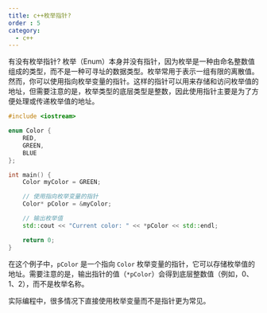 ```yaml
---
title: c++枚举指针?
order : 5
category:
  - c++
---
```


<chatmessage avatar="../../../../assets/emoji/hx.png" :avatarWidth="40">
有没有枚举指针?
</chatmessage>

<chatmessage avatar="../../../../assets/emoji/dsyj.png" :avatarWidth="40" alignLeft>
枚举（Enum）本身并没有指针，因为枚举是一种由命名整数值组成的类型，而不是一种可寻址的数据类型。枚举常用于表示一组有限的离散值。
</chatmessage>

<chatmessage avatar="../../../../assets/emoji/dsyj.png" :avatarWidth="40" alignLeft>
然而，你可以使用指向枚举变量的指针。这样的指针可以用来存储和访问枚举值的地址，但需要注意的是，枚举类型的底层类型是整数，因此使用指针主要是为了方便处理或传递枚举值的地址。
</chatmessage>


```cpp
#include <iostream>

enum Color {
    RED,
    GREEN,
    BLUE
};

int main() {
    Color myColor = GREEN;

    // 使用指向枚举变量的指针
    Color* pColor = &myColor;

    // 输出枚举值
    std::cout << "Current color: " << *pColor << std::endl;

    return 0;
}
```

在这个例子中，`pColor` 是一个指向 `Color` 枚举变量的指针，它可以存储枚举值的地址。需要注意的是，输出指针的值（`*pColor`）会得到底层整数值（例如，0、1、2），而不是枚举名称。

<chatmessage avatar="../../../../assets/emoji/blzt.png" :avatarWidth="40" alignLeft>
实际编程中，很多情况下直接使用枚举变量而不是指针更为常见。
</chatmessage>
